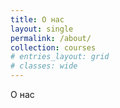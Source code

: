 ```yaml
---
title: О нас
layout: single
permalink: /about/
collection: courses
# entries_layout: grid
# classes: wide
---
```


О нас